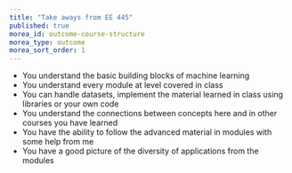 ```yaml
---
title: "Take aways from EE 445"
published: true
morea_id: outcome-course-structure
morea_type: outcome
morea_sort_order: 1
---
```


  * You understand the basic building blocks of machine learning
  * You understand every module at level covered in class
  * You can handle datasets, implement the material learned in class using libraries or your own code
  * You understand the connections between concepts here and in other courses you have learned
  * You have the ability to follow the advanced material in modules with some help from me
  * You have a good picture of the diversity of applications from the modules
